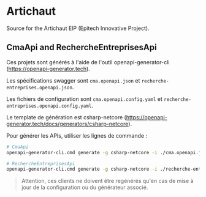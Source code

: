 # Artichaut

Source for the Artichaut EIP (Epitech Innovative Project).

## CmaApi and RechercheEntreprisesApi

Ces projets sont générés à l'aide de l'outil openapi-generator-cli (<https://openapi-generator.tech>).

Les spécifications swagger sont `cma.openapi.json` et `recherche-entreprises.openapi.json`.

Les fichiers de configuration sont `cma.openapi.config.yaml` et `recherche-entreprises.openapi.config.yaml`.

Le template de génération est csharp-netcore (<https://openapi-generator.tech/docs/generators/csharp-netcore>).

Pour générer les APIs, utiliser les lignes de commande :

```bash
# CmaApi
openapi-generator-cli.cmd generate -g csharp-netcore -i ./cma.openapi.json -o CmaApi -c ./cma.openapi.config.yaml
```

```bash
# RechercheEntreprisesApi
openapi-generator-cli.cmd generate -g csharp-netcore -i ./recherche-entreprises.openapi.json -o RechercheEntreprisesApi -c ./recherche-entreprises.openapi.config.yaml
```

> Attention, ces clients ne doivent être regénérés qu'en cas de mise à jour de la configuration ou du générateur associé.